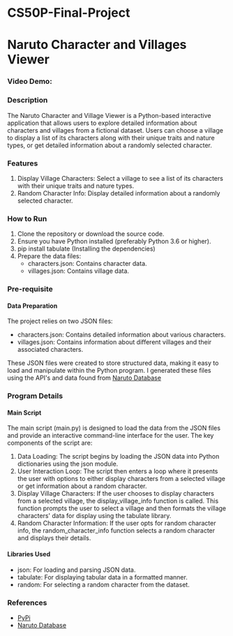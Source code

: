 # CS50P-Final-Project

# Naruto Character and Villages Viewer
### Video Demo:  <URL HERE>
### Description
The Naruto Character and Village Viewer is a Python-based interactive application that allows users to explore detailed information about characters and villages from a fictional dataset. Users can choose a village to display a list of its characters along with their unique traits and nature types, or get detailed information about a randomly selected character.


### Features
1. Display Village Characters: Select a village to see a list of its characters with their unique traits and nature types.
2. Random Character Info: Display detailed information about a randomly selected character.

### How to Run
1. Clone the repository or download the source code.
2. Ensure you have Python installed (preferably Python 3.6 or higher).
3. pip install tabulate (Installing the dependencies)
4. Prepare the data files:
    - characters.json: Contains character data.
    - villages.json: Contains village data.

### Pre-requisite
#### Data Preparation

The project relies on two JSON files:

- characters.json: Contains detailed information about various characters.
- villages.json: Contains information about different villages and their associated characters.

These JSON files were created to store structured data, making it easy to load and manipulate within the Python program. I generated these files using the API's and data found from [Naruto Database](https://narutodb.xyz/)

### Program Details

#### Main Script
The main script (main.py) is designed to load the data from the JSON files and provide an interactive command-line interface for the user. The key components of the script are:

1. Data Loading: The script begins by loading the JSON data into Python dictionaries using the json module.
2. User Interaction Loop: The script then enters a loop where it presents the user with options to either display characters from a selected village or get information about a random character.
3. Display Village Characters: If the user chooses to display characters from a selected village, the display_village_info function is called. This function prompts the user to select a village and then formats the village characters' data for display using the tabulate library.
4. Random Character Information: If the user opts for random character info, the random_character_info function selects a random character and displays their details.

#### Libraries Used
- json: For loading and parsing JSON data.
- tabulate: For displaying tabular data in a formatted manner.
- random: For selecting a random character from the dataset.

### References

- [PyPi](https://pypi.org/)
- [Naruto Database](https://narutodb.xyz/)

